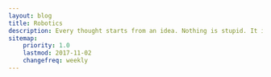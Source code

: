 ```yaml
---
layout: blog
title: Robotics
description: Every thought starts from an idea. Nothing is stupid. It is just not developed enough.
sitemap:
    priority: 1.0
    lastmod: 2017-11-02
    changefreq: weekly
---
```

